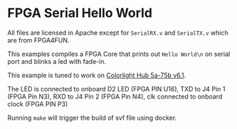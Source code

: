 FPGA Serial Hello World
=========================

All files are licensed in Apache except for `SerialRX.v` and `SerialTX.v` which are from FPGA4FUN.


This examples compiles a FPGA Core that prints out `Hello World\n` on serial port and blinks a led with fade-in.

This example is tuned to work on [Colorlight Hub 5a-75b v6.1](https://github.com/q3k/chubby75/blob/master/5a-75b/hardware_V6.1.md).

The LED is connected to onboard D2 LED (FPGA PIN U16), TXD to J4 Pin 1 (FPGA Pin N3), RXD to J4 Pin 2 (FPGA Pin N4), clk connected to onboard clock (FPGA PIN P3)

Running `make` will trigger the build of svf file using docker.

